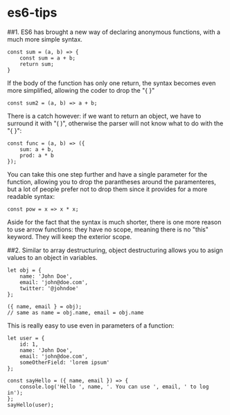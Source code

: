 # es6-tips

##1. ES6 has brought a new way of declaring anonymous functions, with a much more simple syntax.

    const sum = (a, b) => {
        const sum = a + b;
        return sum;
    }

If the body of the function has only one return, the syntax becomes even more simplified, allowing the coder to drop the "{ }"

    const sum2 = (a, b) => a + b;

There is a catch however: if we want to return an object, we have to surround it with "( )", otherwise the parser will not know what to do with the "{ }":

    const func = (a, b) => ({
        sum: a + b,
        prod: a * b
    });

You can take this one step further and have a single parameter for the function, allowing you to drop the parantheses around the paramenteres, but a lot of people prefer not to drop them since it provides for a more readable syntax:

    const pow = x => x * x;

Aside for the fact that the syntax is much shorter, there is one  more reason to use arrow functions: they have no scope, meaning there is no "this" keyword. They will keep the exterior scope.

##2. Similar to array destructuring, object destructuring allows you to asign values to an object in variables.

    let obj = {
        name: 'John Doe',
        email: 'john@doe.com',
        twitter: '@johndoe'
    };

    ({ name, email } = obj);
    // same as name = obj.name, email = obj.name


This is really easy to use even in parameters of a function:

    let user = {
        id: 1,
        name: 'John Doe',
        email: 'john@doe.com',
        someOtherField: 'lorem ipsum'
    };

    const sayHello = ({ name, email }) => {
        console.log('Hello ', name, '. You can use ', email, ' to log in');
    };
    sayHello(user);
